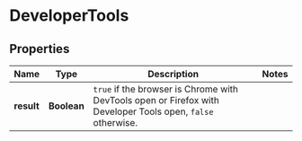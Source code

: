 

# DeveloperTools


## Properties

| Name | Type | Description | Notes |
|------------ | ------------- | ------------- | -------------|
|**result** | **Boolean** | `true` if the browser is Chrome with DevTools open or Firefox with Developer Tools open, `false` otherwise.  |  |



